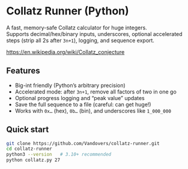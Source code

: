 # Collatz Runner (Python)

A fast, memory-safe Collatz calculator for huge integers.  
Supports decimal/hex/binary inputs, underscores, optional accelerated steps (strip all 2s after `3n+1`), logging, and sequence export.

https://en.wikipedia.org/wiki/Collatz_conjecture

## Features
- Big-int friendly (Python’s arbitrary precision)
- Accelerated mode: after `3n+1`, remove all factors of two in one go
- Optional progress logging and “peak value” updates
- Save the full sequence to a file (careful: can get huge!)
- Works with `0x…` (hex), `0b…` (bin), and underscores like `1_000_000`

## Quick start

```bash
git clone https://github.com/Vandovers/collatz-runner.git
cd collatz-runner
python3 --version   # 3.10+ recommended
python collatz.py 27

